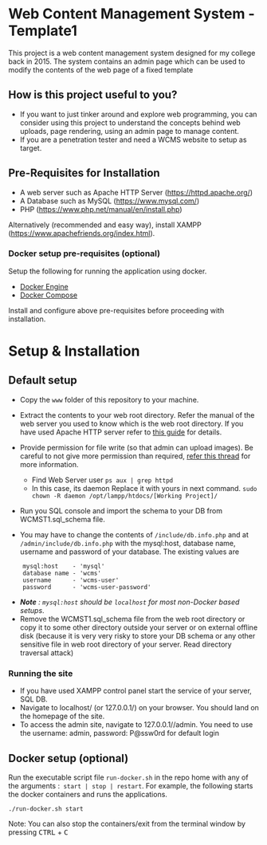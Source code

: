 # Web Content Management System - Template1
This project is a web content management system designed for my college back in 2015. The system contains an admin page which can be used to modify the contents of the web page of a fixed template

## How is this project useful to you?
- If you want to just tinker around and explore web programming, you can consider using this project to understand the concepts behind web uploads, page rendering, using an admin page to manage content.
- If you are a penetration tester and need a WCMS website to setup as target.

## Pre-Requisites for Installation
- A web server such as Apache HTTP Server (https://httpd.apache.org/)
- A Database such as MySQL (https://www.mysql.com/)
- PHP (https://www.php.net/manual/en/install.php)

Alternatively (recommended and easy way), install XAMPP (https://www.apachefriends.org/index.html).

### Docker setup pre-requisites (optional)
Setup the following for running the application using docker.
- [Docker Engine](https://docs.docker.com/install/)
- [Docker Compose](https://docs.docker.com/compose/install/)

Install and configure above pre-requisites before proceeding with installation.

# Setup & Installation
## Default setup
- Copy the `www` folder of this repository to your machine.
- Extract the contents to your web root directory. Refer the manual of the web server you used to know which is the web root directory. If you have used Apache HTTP server refer to [this guide](https://httpd.apache.org/docs/trunk/getting-started.html "HTTP  Server Getting Started") for details.
- Provide permission for file write (so that admin can upload images). Be careful to not give more permission than required, [refer this thread](https://stackoverflow.com/a/55084883/5107305 "Stack overflow: Error in file upload due to insufficient privileges") for more information.
    - Find Web Server user
        `ps aux | grep httpd`
    - In this case, its daemon Replace it with yours in next command.
        `sudo chown -R daemon /opt/lampp/htdocs/[Working Project]/`
        
- Run you SQL console and import the schema to your DB from WCMST1.sql_schema file.
- You may have to change the contents of `/include/db.info.php` and at `/admin/include/db.info.php` with the mysql:host, database name, username and password of your database. The existing values are
```
    mysql:host    - 'mysql'
    database name - 'wcms' 
    username      - 'wcms-user'
    password      - 'wcms-user-password'
```
- ***Note***  *:  `mysql:host` should be `localhost` for most non-Docker based setups*. 
- Remove the WCMST1.sql_schema file from the web root directory or copy it to some other directory outside your server or on external offline disk (because it is very very risky to store your DB schema or any other sensitive file in web root directory of your server. Read directory traversal attack)

### Running the site
- If you have used XAMPP control panel start the service of your server, SQL DB.
- Navigate to localhost/<folder name of extracted files> (or 127.0.0.1/<folder name of extracted files>) on your browser. You should land on the homepage of the site.
- To access the admin site, navigate to 127.0.0.1/<folder name of extracted files>/admin. You need to use the username: admin, password: P@ssw0rd for default login

## Docker setup (optional)
Run the executable script file `run-docker.sh` in the repo home with any of the arguments :` start | stop | restart`. For example, the following starts the docker containers and runs the applications. 

```
./run-docker.sh start
```

Note: You can also stop the containers/exit from the terminal window by pressing <kbd>CTRL</kbd> + <kbd>C</kbd>
